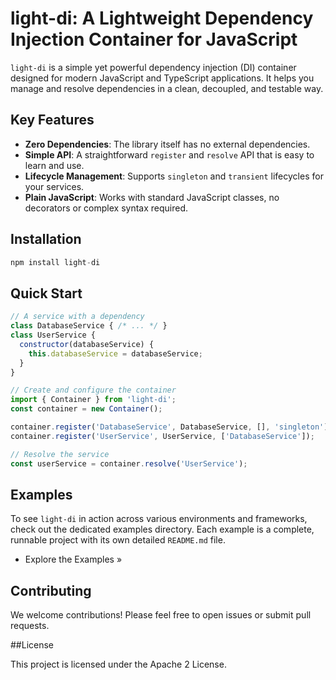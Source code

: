 # light-di: A Lightweight Dependency Injection Container for JavaScript

`light-di` is a simple yet powerful dependency injection (DI) container designed for modern JavaScript and TypeScript applications. It helps you manage and resolve dependencies in a clean, decoupled, and testable way.

## Key Features

- **Zero Dependencies**: The library itself has no external dependencies.
- **Simple API**: A straightforward `register` and `resolve` API that is easy to learn and use.
- **Lifecycle Management**: Supports `singleton` and `transient` lifecycles for your services.
- **Plain JavaScript**: Works with standard JavaScript classes, no decorators or complex syntax required.

## Installation

```JavaScript
npm install light-di
```

## Quick Start

```JavaScript
// A service with a dependency
class DatabaseService { /* ... */ }
class UserService {
  constructor(databaseService) {
    this.databaseService = databaseService;
  }
}

// Create and configure the container
import { Container } from 'light-di';
const container = new Container();

container.register('DatabaseService', DatabaseService, [], 'singleton');
container.register('UserService', UserService, ['DatabaseService']);

// Resolve the service
const userService = container.resolve('UserService');
```

## Examples

To see `light-di` in action across various environments and frameworks, check out the dedicated examples directory. Each example is a complete, runnable project with its own detailed `README.md` file.

- Explore the Examples »

## Contributing

We welcome contributions! Please feel free to open issues or submit pull requests.

##License

This project is licensed under the Apache 2 License.
